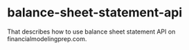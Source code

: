 # balance-sheet-statement-api
That describes how to use balance sheet statement API on financialmodelingprep.com.
